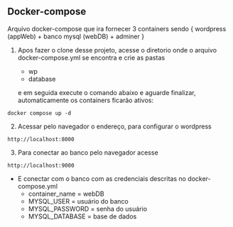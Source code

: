 ## Docker-compose 

Arquivo docker-compose que ira fornecer 3 containers sendo { wordpress (appWeb) + banco mysql (webDB) + adminer }

1. Apos fazer o clone desse projeto, acesse o diretorio onde o arquivo docker-compose.yml se encontra e crie as pastas
   - wp
   - database
   
   e em seguida execute o comando abaixo e aguarde finalizar, automaticamente os containers ficarão ativos:
```
docker compose up -d
```

2. Acessar pelo navegador o endereço, para configurar o wordpress
```
http://localhost:8000
```

3. Para conectar ao banco pelo navegador acesse
```
http://localhost:9000
```
 - E conectar com o banco com as credenciais descritas no docker-compose.yml 
   - container_name = webDB
   - MYSQL_USER = usuário do banco
   - MYSQL_PASSWORD = senha do usuário
   - MYSQL_DATABASE = base de dados
